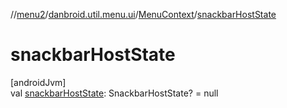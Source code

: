 //[menu2](../../../index.md)/[danbroid.util.menu.ui](../index.md)/[MenuContext](index.md)/[snackbarHostState](snackbar-host-state.md)

# snackbarHostState

[androidJvm]\
val [snackbarHostState](snackbar-host-state.md): SnackbarHostState? = null
